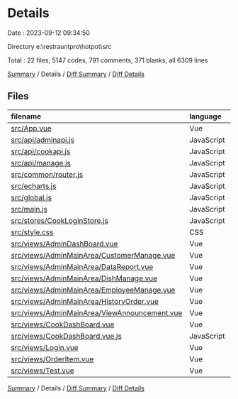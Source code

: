 # Details

Date : 2023-09-12 09:34:50

Directory e:\\restrauntpro\\hotpot\\src

Total : 22 files,  5147 codes, 791 comments, 371 blanks, all 6309 lines

[Summary](results.md) / Details / [Diff Summary](diff.md) / [Diff Details](diff-details.md)

## Files
| filename | language | code | comment | blank | total |
| :--- | :--- | ---: | ---: | ---: | ---: |
| [src/App.vue](/src/App.vue) | Vue | 12 | 0 | 4 | 16 |
| [src/api/adminapi.js](/src/api/adminapi.js) | JavaScript | 26 | 0 | 2 | 28 |
| [src/api/cookapi.js](/src/api/cookapi.js) | JavaScript | 6 | 0 | 3 | 9 |
| [src/api/manage.js](/src/api/manage.js) | JavaScript | 31 | 0 | 6 | 37 |
| [src/common/router.js](/src/common/router.js) | JavaScript | 66 | 0 | 6 | 72 |
| [src/echarts.js](/src/echarts.js) | JavaScript | 3 | 40 | 2 | 45 |
| [src/global.js](/src/global.js) | JavaScript | 6 | 0 | 1 | 7 |
| [src/main.js](/src/main.js) | JavaScript | 21 | 4 | 4 | 29 |
| [src/stores/CookLoginStore.js](/src/stores/CookLoginStore.js) | JavaScript | 12 | 0 | 2 | 14 |
| [src/style.css](/src/style.css) | CSS | 4 | 0 | 0 | 4 |
| [src/views/AdminDashBoard.vue](/src/views/AdminDashBoard.vue) | Vue | 276 | 7 | 27 | 310 |
| [src/views/AdminMainArea/CustomerManage.vue](/src/views/AdminMainArea/CustomerManage.vue) | Vue | 521 | 66 | 37 | 624 |
| [src/views/AdminMainArea/DataReport.vue](/src/views/AdminMainArea/DataReport.vue) | Vue | 1,017 | 198 | 38 | 1,253 |
| [src/views/AdminMainArea/DishManage.vue](/src/views/AdminMainArea/DishManage.vue) | Vue | 601 | 250 | 60 | 911 |
| [src/views/AdminMainArea/EmployeeManage.vue](/src/views/AdminMainArea/EmployeeManage.vue) | Vue | 404 | 55 | 41 | 500 |
| [src/views/AdminMainArea/HistoryOrder.vue](/src/views/AdminMainArea/HistoryOrder.vue) | Vue | 258 | 30 | 23 | 311 |
| [src/views/AdminMainArea/ViewAnnouncement.vue](/src/views/AdminMainArea/ViewAnnouncement.vue) | Vue | 239 | 30 | 25 | 294 |
| [src/views/CookDashBoard.vue](/src/views/CookDashBoard.vue) | Vue | 1,096 | 86 | 46 | 1,228 |
| [src/views/CookDashBoard.vue.js](/src/views/CookDashBoard.vue.js) | JavaScript | 0 | 0 | 1 | 1 |
| [src/views/Login.vue](/src/views/Login.vue) | Vue | 281 | 21 | 28 | 330 |
| [src/views/OrderItem.vue](/src/views/OrderItem.vue) | Vue | 186 | 3 | 4 | 193 |
| [src/views/Test.vue](/src/views/Test.vue) | Vue | 81 | 1 | 11 | 93 |

[Summary](results.md) / Details / [Diff Summary](diff.md) / [Diff Details](diff-details.md)